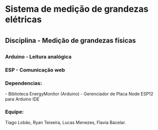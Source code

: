 <h1>Sistema de medição de grandezas elétricas<h1>
<h2> Disciplina - Medição de grandezas físicas <h2>

<h3>Arduino - Leitura analógica </h3>
<h3> ESP - Comunicação web </h3>

<h3> Dependencias: </h3>
- Biblioteca EnergyMonitor (Arduino)
- Gerenciador de Placa Node ESP12 para Arduino IDE

<h3>Equipe:</h3>

Tiago Lobão, Ryan Teixeira, Lucas Menezes, Flavia Bacelar.
